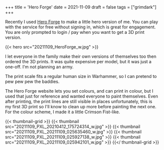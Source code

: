 +++
title = 'Hero Forge'
date = 2021-11-09
draft = false
tags = ["grimdark"]
+++

Recently I used [Hero Forge](https://www.heroforge.com/) to make a little hero version of me.
You can play with the service for free without signing in, which is great for engagement. You are only prompted to login / pay when you want to get a 3D print version.

{{< hero src="20211109_HeroForge_w.jpg" >}}

I let everyone in the family make their own versions of themselves too then ordered the 3D prints.
It was quite expensive per model, but it was just a one-off. I'm not planning an army.

The print scale fits a regular human size in Warhammer, so I can pretend to pew pew pew the baddies.

The Hero Forge website lets you set colours, and can print in colour, but I used that just for reference and wanted everyone to paint themselves.
Even after printing, the print lines are still visible in places unfortunately, this is my first 3D print so I'll know to clean up more before painting the next one.
For the colour scheme, I made it a little Crimson Fist-like.

{{< thumbnail-grid >}}
{{< thumbnail src="20211109_PXL_20210412_175724314_w.jpg" >}}
{{< thumbnail src="20211109_PXL_20211109_025635460_w.jpg" >}}
{{< thumbnail src="20211109_PXL_20211109_025927138_w.jpg" >}}
{{< thumbnail src="20211109_PXL_20211109_025942101_w.jpg" >}}
{{</ thumbnail-grid >}}

